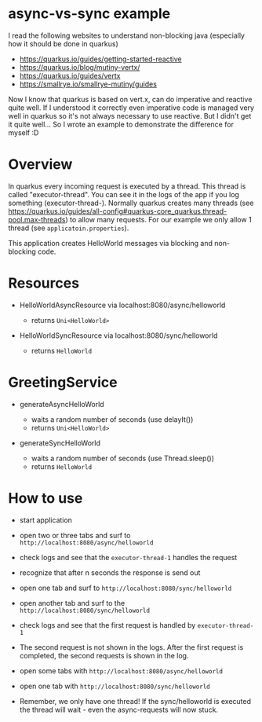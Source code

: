 # async-vs-sync example

I read the following websites to understand non-blocking java (especially how it should be done in quarkus)
- https://quarkus.io/guides/getting-started-reactive
- https://quarkus.io/blog/mutiny-vertx/
- https://quarkus.io/guides/vertx
- https://smallrye.io/smallrye-mutiny/guides

Now I know that quarkus is based on vert.x, can do imperative and reactive quite well. If I understood it correctly even imperative code is managed very well in quarkus so it's not always necessary to use reactive. But I didn't get it quite well...
So I wrote an example to demonstrate the difference for myself :D

# Overview

In quarkus every incoming request is executed by a thread. This thread is called "executor-thread". You can see it in the logs of the app if you log something (executor-thread-<number>).
Normally quarkus creates many threads (see https://quarkus.io/guides/all-config#quarkus-core_quarkus.thread-pool.max-threads) to allow many requests.
For our example we only allow 1 thread (see `applicatoin.properties`).

This application creates HelloWorld messages via blocking and non-blocking code.

# Resources

- HelloWorldAsyncResource via localhost:8080/async/helloworld
  - returns `Uni<HelloWorld>`

- HelloWorldSyncResource via localhost:8080/sync/helloworld
  - returns `HelloWorld`
    
# GreetingService

- generateAsyncHelloWorld
  - waits a random number of seconds (use delayIt())
  - returns `Uni<HelloWorld>`

- generateSyncHelloWorld
    - waits a random number of seconds (use Thread.sleep())
    - returns `HelloWorld`
    
# How to use

- start application
- open two or three tabs and surf to `http://localhost:8080/async/helloworld`
- check logs and see that the `executor-thread-1` handles the request
- recognize that after n seconds the response is send out


- open one tab and surf to `http://localhost:8080/sync/helloworld`
- open another tab and surf to the `http://localhost:8080/sync/helloworld`
- check logs and see that the first request is handled by `executor-thread-1`
- The second request is not shown in the logs. After the first request is completed, the second requests is shown in the log.


- open some tabs with `http://localhost:8080/async/helloworld`
- open one tab with `http://localhost:8080/sync/helloworld`
- Remember, we only have one thread! If the sync/helloworld is executed the thread will wait - even the async-requests will now stuck.
